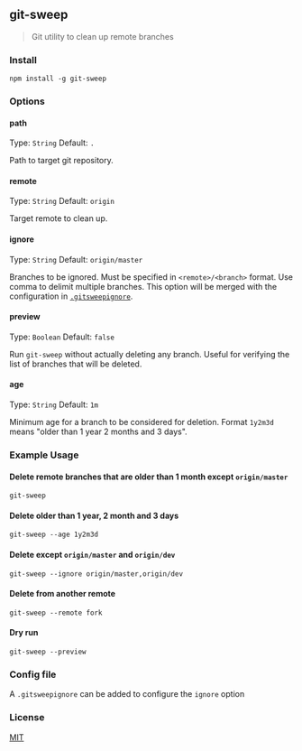 git-sweep
---------
> Git utility to clean up remote branches


### Install
```
npm install -g git-sweep
```

### Options

#### path

Type: `String`
Default: `.`

Path to target git repository.

#### remote

Type: `String`
Default: `origin`

Target remote to clean up.

#### ignore

Type: `String`
Default: `origin/master`

Branches to be ignored. Must be specified in `<remote>/<branch>` format. Use comma to delimit multiple branches.
This option will be merged with the configuration in [`.gitsweepignore`](#config-file).

#### preview

Type: `Boolean`
Default: `false`

Run `git-sweep` without actually deleting any branch. Useful for verifying the list of branches that will be deleted.

#### age

Type: `String`
Default: `1m`

Minimum age for a branch to be considered for deletion. Format `1y2m3d` means "older than 1 year 2 months and 3 days".


### Example Usage

#### Delete remote branches that are older than 1 month except `origin/master`
```
git-sweep
```

#### Delete older than 1 year, 2 month and 3 days
```
git-sweep --age 1y2m3d
```

#### Delete except `origin/master` and `origin/dev`
```
git-sweep --ignore origin/master,origin/dev
```

#### Delete from another remote
```
git-sweep --remote fork
```

#### Dry run
```
git-sweep --preview
```


### Config file
A `.gitsweepignore` can be added to configure the `ignore` option


### License
[MIT](LICENSE)
